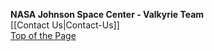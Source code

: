 **NASA Johnson Space Center - Valkyrie Team**  
[[Contact Us|Contact-Us]]  
<a href="#top">Top of the Page</a>  
